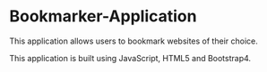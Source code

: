 # Bookmarker-Application

This application allows users to bookmark websites of their choice.

This application is built using JavaScript, HTML5 and Bootstrap4.
